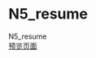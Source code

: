 # N5_resume
N5_resume
<br>
<a href="https://paddypan520.github.io/N5_resume/" target="_blank">预览页面</a>
